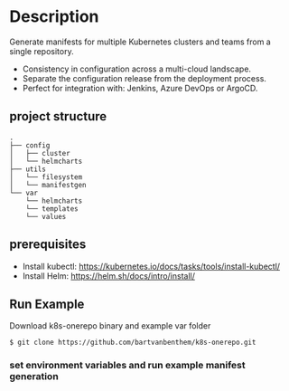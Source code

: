 # Description
Generate manifests for multiple Kubernetes clusters and teams from a single repository.
* Consistency in configuration across a multi-cloud landscape.
* Separate the configuration release from the deployment process.
* Perfect for integration with: Jenkins, Azure DevOps or ArgoCD.

## project structure
```shell
.
├── config
│   ├── cluster
│   └── helmcharts
├── utils
│   └── filesystem
│   └── manifestgen
└── var
    └── helmcharts
    └── templates
    └── values
```

## prerequisites
* Install kubectl: https://kubernetes.io/docs/tasks/tools/install-kubectl/
* Install Helm: https://helm.sh/docs/intro/install/

## Run Example
Download k8s-onerepo binary and example var folder
```shell
$ git clone https://github.com/bartvanbenthem/k8s-onerepo.git
```

### set environment variables and run example manifest generation
```shell
export K8S_ONEREPO_VALUES='var/values/<cluster>'
export K8S_ONEREPO_TEMPLATES='var/templates'
export K8S_ONEREPO_CONFIG='config/<cluster>'
export K8S_ONEREPO_HELM_TEMPLATES='var/helmcharts'
export K8S_ONEREPO_HELM_CONFIG='config/helmcharts'

$ cd ./k8s-onerepo
$ ./bin/k8s-onerepo
```

### Deploy the generated example configuration to Kubernetes
https://github.com/bartvanbenthem/k8s-onerepo/blob/master/config/README.md

The Example stack contains the following K8s native service configurations:
* Nginx ingress
* Prometheus Operator
* Grafana Loki and Promtail
